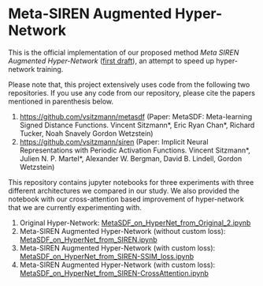 # Meta-SIREN Augmented Hyper-Network
This is the official implementation of our proposed method _Meta SIREN Augmented Hyper-Network_ ([first draft]()), an attempt to speed up hyper-network training.

Please note that, this project extensively uses code from the following two repositories. If you use any code from our repository, please cite the papers mentioned in parenthesis below.
1. https://github.com/vsitzmann/metasdf (Paper: MetaSDF: Meta-learning Signed Distance Functions. Vincent Sitzmann*, Eric Ryan Chan*, Richard Tucker, Noah Snavely
Gordon Wetzstein)
2. https://github.com/vsitzmann/siren (Paper: Implicit Neural Representations with Periodic Activation Functions. Vincent Sitzmann*, Julien N. P. Martel*, Alexander W. Bergman, David B. Lindell, Gordon Wetzstein)

This repository contains jupyter notebooks for three experiments with three different architectures we compared in our study. We also provided the notebook with our cross-attention based improvement of hyper-network that we are currently experimenting with.
1. Original Hyper-Network: [MetaSDF_on_HyperNet_from_Original_2.ipynb](https://github.com/Sazan-Mahbub/meta_siren_augmented_hypernet/blob/master/MS-A-HN/MetaSDF_on_HyperNet_from_Original_2.ipynb)
2. Meta-SIREN Augmented Hyper-Network (without custom loss): [MetaSDF_on_HyperNet_from_SIREN.ipynb](https://github.com/Sazan-Mahbub/meta_siren_augmented_hypernet/blob/master/MS-A-HN/MetaSDF_on_HyperNet_from_SIREN.ipynb)
3. Meta-SIREN Augmented Hyper-Network (with custom loss): [MetaSDF_on_HyperNet_from_SIREN-SSIM_loss.ipynb](https://github.com/Sazan-Mahbub/meta_siren_augmented_hypernet/blob/master/MS-A-HN/MetaSDF_on_HyperNet_from_SIREN-SSIM_loss.ipynb)
4. Meta-SIREN Augmented Hyper-Network (with custom loss): [MetaSDF_on_HyperNet_from_SIREN-CrossAttention.ipynb](https://github.com/Sazan-Mahbub/meta_siren_augmented_hypernet/blob/master/MS-A-HN/MetaSDF_on_HyperNet_from_SIREN-CrossAttention.ipynb)


